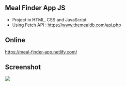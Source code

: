 ## Meal Finder App JS

* Project in HTML, CSS and JavaScript
* Using Fetch API : https://www.themealdb.com/api.php

## Online
https://meal-finder-app.netlify.com/

## Screenshot
![](https://github.com/se4astien/meal-finder-app/blob/master/screenshots/meal-finder.png)
